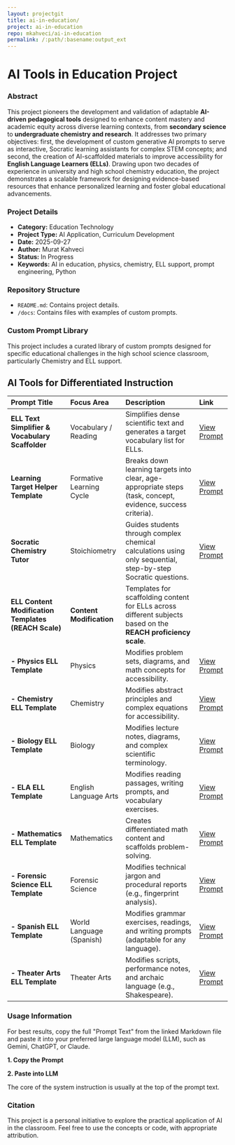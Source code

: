 ```yaml
---
layout: projectgit
title: ai-in-education/
project: ai-in-education
repo: mkahveci/ai-in-education
permalink: /:path/:basename:output_ext
---
```


# AI Tools in Education Project

### Abstract
This project pioneers the development and validation of adaptable **AI-driven pedagogical tools** designed to enhance content mastery and academic equity across diverse learning contexts, from **secondary science** to **undergraduate chemistry and research**. It addresses two primary objectives: first, the development of custom generative AI prompts to serve as interactive, Socratic learning assistants for complex STEM concepts; and second, the creation of AI-scaffolded materials to improve accessibility for **English Language Learners (ELLs)**. Drawing upon two decades of experience in university and high school chemistry education, the project demonstrates a scalable framework for designing evidence-based resources that enhance personalized learning and foster global educational advancements.

### Project Details

* **Category:** Education Technology
* **Project Type:** AI Application, Curriculum Development
* **Date:** 2025-09-27
* **Author:** Murat Kahveci
* **Status:** In Progress
* **Keywords:** AI in education, physics, chemistry, ELL support, prompt engineering, Python 

### Repository Structure

- `README.md`: Contains project details.
- `/docs`: Contains files with examples of custom prompts.

### Custom Prompt Library

This project includes a curated library of custom prompts designed for specific educational challenges in the high school science classroom, particularly Chemistry and ELL support.

## AI Tools for Differentiated Instruction

| **Prompt Title** | **Focus Area** | **Description** | **Link** |
| :--- | :--- | :--- | :--- |
| **ELL Text Simplifier & Vocabulary Scaffolder** | Vocabulary / Reading | Simplifies dense scientific text and generates a target vocabulary list for ELLs. | [View Prompt](/projectsgit/ai-in-education/docs/ell_text_simplifier) |
| **Learning Target Helper Template** | Formative Learning Cycle | Breaks down learning targets into clear, age-appropriate steps (task, concept, evidence, success criteria). | [View Prompt](/projectsgit/ai-in-education/docs/lt-helper-prompt) |
| **Socratic Chemistry Tutor** | Stoichiometry | Guides students through complex chemical calculations using only sequential, step-by-step Socratic questions. | [View Prompt](/projectsgit/ai-in-education/docs/socratic_chemistry_tutor) |
| **ELL Content Modification Templates (REACH Scale)** | **Content Modification** | Templates for scaffolding content for ELLs across different subjects based on the **REACH proficiency scale**. | |
| **- Physics ELL Template** | Physics | Modifies problem sets, diagrams, and math concepts for accessibility. | [View Prompt](/projectsgit/ai-in-education/docs/physics-ell-template-prompt) |
| **- Chemistry ELL Template** | Chemistry | Modifies abstract principles and complex equations for accessibility. | [View Prompt](/projectsgit/ai-in-education/docs/chemistry-ell-template-prompt) |
| **- Biology ELL Template** | Biology | Modifies lecture notes, diagrams, and complex scientific terminology. | [View Prompt](/projectsgit/ai-in-education/docs/biology-ell-template-prompt) |
| **- ELA ELL Template** | English Language Arts | Modifies reading passages, writing prompts, and vocabulary exercises. | [View Prompt](/projectsgit/ai-in-education/docs/ela-ell-template-prompt) |
| **- Mathematics ELL Template** | Mathematics | Creates differentiated math content and scaffolds problem-solving. | [View Prompt](/projectsgit/ai-in-education/docs/math-ell-template-prompt) |
| **- Forensic Science ELL Template** | Forensic Science | Modifies technical jargon and procedural reports (e.g., fingerprint analysis). | [View Prompt](/projectsgit/ai-in-education/docs/forensic-ell-template-prompt) |
| **- Spanish ELL Template** | World Language (Spanish) | Modifies grammar exercises, readings, and writing prompts (adaptable for any language). | [View Prompt](/projectsgit/ai-in-education/docs/spanish-ell-template-prompt) |
| **- Theater Arts ELL Template** | Theater Arts | Modifies scripts, performance notes, and archaic language (e.g., Shakespeare). | [View Prompt](/projectsgit/ai-in-education/docs/theather-ell-template-prompt) |

### Usage Information

For best results, copy the full "Prompt Text" from the linked Markdown file and paste it into your preferred large language model (LLM), such as Gemini, ChatGPT, or Claude.

**1. Copy the Prompt**

**2. Paste into LLM**

The core of the system instruction is usually at the top of the prompt text.


### Citation

This project is a personal initiative to explore the practical application of AI in the classroom. Feel free to use the concepts or code, with appropriate attribution.

